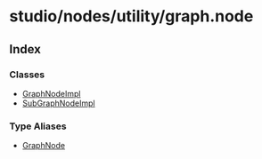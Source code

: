 # studio/nodes/utility/graph.node

## Index

### Classes

- [GraphNodeImpl](classes/GraphNodeImpl.md)
- [SubGraphNodeImpl](classes/SubGraphNodeImpl.md)

### Type Aliases

- [GraphNode](type-aliases/GraphNode.md)
